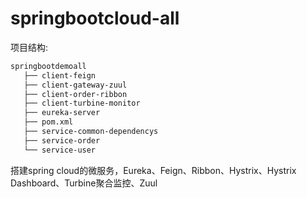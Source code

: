 # springbootcloud-all

项目结构:
 ``` bash
 springbootdemoall
   ├── client-feign 
   ├── client-gateway-zuul
   ├── client-order-ribbon
   ├── client-turbine-monitor
   ├── eureka-server
   ├── pom.xml
   ├── service-common-dependencys
   ├── service-order
   └── service-user
 ```


搭建spring cloud的微服务，Eureka、Feign、Ribbon、Hystrix、Hystrix Dashboard、Turbine聚合监控、Zuul

